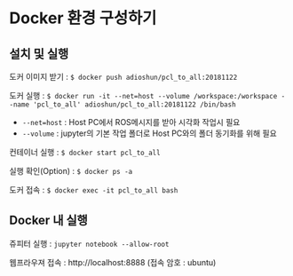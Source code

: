 # Docker 환경 구성하기

## 설치 및 실행

도커 이미지 받기 : `$ docker push adioshun/pcl_to_all:20181122`

도커 실행 : `$ docker run -it --net=host --volume /workspace:/workspace --name 'pcl_to_all' adioshun/pcl_to_all:20181122 /bin/bash`

- `--net=host` : Host PC에서 ROS메시지를 받아 시각화 작업시 필요
- `--volume` : jupyter의 기본 작업 폴더로 Host PC와의 폴더 동기화를 위해 필요

컨테이너 실행 : `$ docker start pcl_to_all`

실행 확인(Option) : `$ docker ps -a`

도커 접속 : `$ docker exec -it pcl_to_all bash`

## Docker 내 실행

쥬피터 실행 : `jupyter notebook --allow-root`

웹프라우져 접속 : http://localhost:8888 (접속 암호 : ubuntu)
